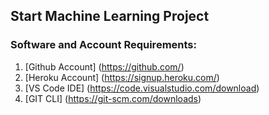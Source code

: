 ## Start Machine Learning Project

### Software and Account Requirements:

1. [Github Account] (https://github.com/)
2. [Heroku Account] (https://signup.heroku.com/)
3. [VS Code IDE] (https://code.visualstudio.com/download)
4. [GIT CLI] (https://git-scm.com/downloads)

